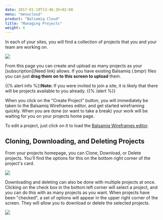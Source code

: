 ```yaml
---
date: 2017-01-19T13:46:35+02:00
menu: "menucloud"
product: "Balsamiq Cloud"
title: "Managing Projects"
weight: 4
---
```


In each of your sites, you will find a collection of projects that you and your team are working on.

![](//media.balsamiq.com/img/support/docs/cloud/projects-homepage.png)

From this page you can create and upload as many projects as your [subscription](Need link) allows. If you have existing Balsamiq (.bmpr) files you can just **drag them on to this screen to upload** them.

{{% alert info %}}**Note:** If you were invited to join a site, it is likely that there will be projects available to you already. {{% /alert %}}

When you click on the "Create Project" button, you will immediately be taken to the Balsamiq Wireframes editor, and get started wireframing quickly. When you are done (or want to take a break) your work will be waiting for you on your projects home page.

To edit a project, just click on it to load the [Balsamiq Wireframes editor](../overview/).

## Cloning, Downloading, and Deleting Projects

From your projects homepage, you can Clone, Download, or Delete projects. You'll find the options for this on the bottom right corner of the project's card.

![](//media.balsamiq.com/img/support/docs/cloud/project-actions.png)

Downloading and deleting can also be done with multiple projects at once. Clicking on the check box in the bottom left corner will select a project, and you can do this with as many projects as you want. When projects have been "checked", a set of options will appear in the upper right corner of the screen. They will allow you to download or delete the selected projects.

![](//media.balsamiq.com/img/support/docs/cloud/multiple-selection.png)

